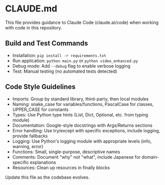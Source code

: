 # CLAUDE.md

This file provides guidance to Claude Code (claude.ai/code) when working with code in this repository.

## Build and Test Commands
- Installation: `pip install -r requirements.txt`
- Run application: `python main.py` or `python video_enhanced.py`
- Debug mode: Add `--debug` flag to enable verbose logging
- Test: Manual testing (no automated tests detected)

## Code Style Guidelines
- Imports: Group by standard library, third-party, then local modules
- Naming: snake_case for variables/functions, PascalCase for classes, UPPER_CASE for constants
- Types: Use Python type hints (List, Dict, Optional, etc. from typing module)
- Documentation: Google-style docstrings with Args/Returns sections
- Error handling: Use try/except with specific exceptions, include logging, provide fallbacks
- Logging: Use Python's logging module with appropriate levels (info, warning, error)
- Functions: Small, single-purpose, descriptive names
- Comments: Document "why" not "what", include Japanese for domain-specific explanations
- Resources: Clean up resources in finally blocks

Update this file as the codebase evolves.